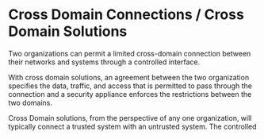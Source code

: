 # Cross Domain Connections / Cross Domain Solutions

Two organizations can permit a limited cross-domain connection between their networks and systems through a controlled interface.

With cross domain solutions, an agreement between the two organization specifies the data, traffic, and access that is permitted to pass through the connection and a security appliance enforces the restrictions between the two domains.

Cross Domain solutions, from the perspective of any one organization, will typically connect a trusted system with an untrusted system. The controlled 